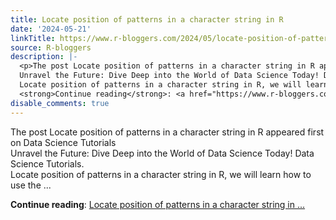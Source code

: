 ```yaml
---
title: Locate position of patterns in a character string in R
date: '2024-05-21'
linkTitle: https://www.r-bloggers.com/2024/05/locate-position-of-patterns-in-a-character-string-in-r/
source: R-bloggers
description: |-
  <p>The post Locate position of patterns in a character string in R appeared first on Data Science Tutorials<br />
  Unravel the Future: Dive Deep into the World of Data Science Today! Data Science Tutorials.<br />
  Locate position of patterns in a character string in R, we will learn how to use the ...</p>
  <strong>Continue reading</strong>: <a href="https://www.r-bloggers.com/2024/05/locate-position-of-patterns-in-a-character-string-in-r/">Locate position of patterns in a character string in ...
disable_comments: true
---
```

<p>The post Locate position of patterns in a character string in R appeared first on Data Science Tutorials<br />
Unravel the Future: Dive Deep into the World of Data Science Today! Data Science Tutorials.<br />
Locate position of patterns in a character string in R, we will learn how to use the ...</p>
<strong>Continue reading</strong>: <a href="https://www.r-bloggers.com/2024/05/locate-position-of-patterns-in-a-character-string-in-r/">Locate position of patterns in a character string in ...